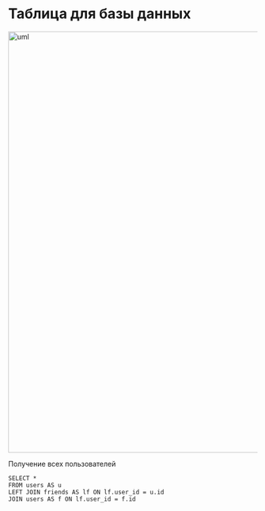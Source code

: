 # Таблица для базы данных

<img width="1166" height="852" alt="uml" src="https://github.com/user-attachments/assets/4ace3668-87d4-4979-a3ae-43829079a56c" />

Получение всех пользователей
```
SELECT *
FROM users AS u
LEFT JOIN friends AS lf ON lf.user_id = u.id
JOIN users AS f ON lf.user_id = f.id
```
